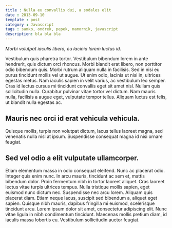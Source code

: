 ```yaml
---
title : Nulla eu convallis dui, a sodales elit
date : 2013-09-10
template : post
category : Javascript
tags : samko, ondrek, pepek, namornik, javascript
description: bla bla bla 
---
```


*Morbi volutpat iaculis libero, eu lacinia lorem luctus id.*

Vestibulum quis pharetra tortor.
Vestibulum bibendum lorem in ante hendrerit, quis dictum orci rhoncus. Morbi blandit erat libero,
non porttitor odio bibendum quis. Morbi rutrum aliquam nulla in facilisis. Sed in nisi eu purus
tincidunt mollis vel ut augue. Ut enim odio, lacinia ut nisi in, ultrices egestas metus. Nam
iaculis sapien in velit varius, ac vestibulum leo semper. Cras id lectus cursus mi tincidunt
convallis eget sit amet nisl. Nullam quis sollicitudin nulla. Curabitur pulvinar vitae tortor
vel dictum. Nam mauris nulla, facilisis a augue eget, vulputate tempor tellus. Aliquam luctus
est felis, ut blandit nulla egestas ac.

## Mauris nec orci id erat vehicula vehicula.

Quisque mollis, turpis non volutpat dictum, lacus tellus laoreet magna, sed venenatis nulla nisl
at ipsum. Suspendisse consequat magna id nisi ornare feugiat.

## Sed vel odio a elit vulputate ullamcorper.

Etiam elementum massa in odio consequat eleifend.
Nunc ac placerat odio. Integer quis enim nunc. In arcu mauris, tincidunt ac sem et, mattis bibendum
dolor. Proin fermentum nibh in tortor laoreet aliquet. Cras laoreet lectus vitae turpis ultrices
tempus. Nulla tristique mollis sapien, eget euismod nunc dictum nec. Suspendisse nec arcu lorem.
Aliquam quis placerat diam. Etiam neque lacus, suscipit sed bibendum a, aliquet eget sapien. Quisque
nibh mauris, dapibus fringilla mi euismod, scelerisque tincidunt arcu. Lorem ipsum dolor sit amet,
consectetur adipiscing elit. Nunc vitae ligula in nibh condimentum tincidunt. Maecenas mollis pretium
diam, id iaculis massa lobortis eu. Vestibulum sollicitudin auctor feugiat.